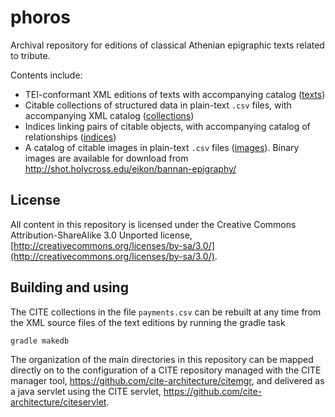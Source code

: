 # phoros #

Archival repository for editions of classical Athenian epigraphic texts related to tribute.

Contents include:

- TEI-conformant XML editions of texts with accompanying catalog ([texts](https://github.com/neelsmith/phoros/tree/master/texts))
- Citable collections of structured data in plain-text `.csv` files, with accompanying XML catalog ([collections](https://github.com/neelsmith/phoros/tree/master/collections))
- Indices linking pairs of citable objects, with accompanying catalog of relationships ([indices](https://github.com/neelsmith/phoros/tree/master/indices))
- A catalog of citable images in plain-text `.csv` files ([images](https://github.com/neelsmith/phoros/tree/master/images)).  Binary images are available for download from <http://shot.holycross.edu/eikon/bannan-epigraphy/>



## License ##

All content in this repository is licensed under the Creative Commons Attribution-ShareAlike 3.0 Unported license, [http://creativecommons.org/licenses/by-sa/3.0/](http://creativecommons.org/licenses/by-sa/3.0/).

## Building and using ##

The CITE collections in the file `payments.csv` can be rebuilt at any time from the XML source files of the text editions by running the gradle task

    gradle makedb

The organization of the main directories in this repository can be mapped directly on to the configuration of a
CITE repository managed with the CITE manager tool, <https://github.com/cite-architecture/citemgr>, and delivered as a java
servlet using  the CITE servlet, <https://github.com/cite-architecture/citeservlet>.
